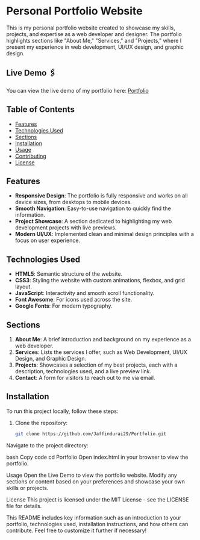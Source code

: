 # Personal Portfolio Website

This is my personal portfolio website created to showcase my skills, projects, and expertise as a web developer and designer. The portfolio highlights sections like "About Me," "Services," and "Projects," where I present my experience in web development, UI/UX design, and graphic design.

## Live Demo 🖇️
You can view the live demo of my portfolio here: [Portfolio]([https://jaffindurai29.github.io/Portfolio.github.io/](https://jaffindurai29.github.io/Portfolio/))

## Table of Contents
- [Features](#features)
- [Technologies Used](#technologies-used)
- [Sections](#sections)
- [Installation](#installation)
- [Usage](#usage)
- [Contributing](#contributing)
- [License](#license)
  
## Features
- **Responsive Design**: The portfolio is fully responsive and works on all device sizes, from desktops to mobile devices.
- **Smooth Navigation**: Easy-to-use navigation to quickly find the information.
- **Project Showcase**: A section dedicated to highlighting my web development projects with live previews.
- **Modern UI/UX**: Implemented clean and minimal design principles with a focus on user experience.
  
## Technologies Used
- **HTML5**: Semantic structure of the website.
- **CSS3**: Styling the website with custom animations, flexbox, and grid layout.
- **JavaScript**: Interactivity and smooth scroll functionality.
- **Font Awesome**: For icons used across the site.
- **Google Fonts**: For modern typography.

## Sections
1. **About Me**: A brief introduction and background on my experience as a web developer.
2. **Services**: Lists the services I offer, such as Web Development, UI/UX Design, and Graphic Design.
3. **Projects**: Showcases a selection of my best projects, each with a description, technologies used, and a live preview link.
4. **Contact**: A form for visitors to reach out to me via email.

## Installation
To run this project locally, follow these steps:

1. Clone the repository:
   ```bash
   git clone https://github.com/Jaffindurai29/Portfolio.git
Navigate to the project directory:

bash
Copy code
cd Portfolio
Open index.html in your browser to view the portfolio.

Usage
Open the Live Demo to view the portfolio website.
Modify any sections or content based on your preferences and showcase your own skills or projects.

License
This project is licensed under the MIT License - see the LICENSE file for details.

This README includes key information such as an introduction to your portfolio, technologies used, installation instructions, and how others can contribute. Feel free to customize it further if necessary!
